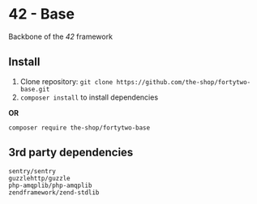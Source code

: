 42 - Base
====

Backbone of the _42_ framework

Install
---

1. Clone repository: `git clone https://github.com/the-shop/fortytwo-base.git`
2. `composer install` to install dependencies

**OR**

`composer require the-shop/fortytwo-base`

3rd party dependencies
---
`sentry/sentry`  
`guzzlehttp/guzzle`  
`php-amqplib/php-amqplib`  
`zendframework/zend-stdlib`
